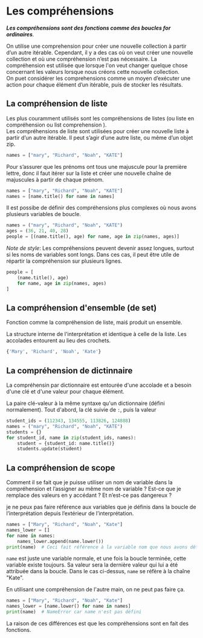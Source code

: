 # **Les compréhensions**

_**Les compréhensions sont des fonctions comme des boucles for ordinaires**._

On utilise une comprehension pour créer une nouvelle collection à partir d’un autre itérable. Cependant, il y a des cas où on veut créer une nouvelle collection et où une compréhension n’est pas nécessaire. La compréhension est utilisée que lorsque l'on veut changer quelque chose concernant les valeurs lorsque nous créons cette nouvelle collection.  
On puet considérer les comprehensions comme un moyen d’exécuter une action pour chaque élément d’un itérable, puis de stocker les résultats.

## **La compréhension de liste**

Les plus couramment utilisés sont les compréhensions de listes (ou liste en compréhension ou list comprehension ).  
Les compréhensions de liste sont utilisées pour créer une nouvelle liste à partir d’un autre itérable. Il peut s’agir d’une autre liste, ou même d’un objet zip.
```py
names = ["mary", "Richard", "Noah", "KATE"]
```
Pour s’assurer que les prénoms ont tous une majuscule pour la première lettre, donc il faut itérer sur la liste et créer une nouvelle chaîne de majuscules à partir de chaque prénom.
```py
names = ["mary", "Richard", "Noah", "KATE"]
names = [name.title() for name in names]
```
Il est possibe de définir des compréhensions plus complexes où nous avons plusieurs variables de boucle.
```py
names = ("mary", "Richard", "Noah", "KATE")
ages = (36, 21, 40, 28)
people = [(name.title(), age) for name, age in zip(names, ages)]
```
_Note de style_:
Les compréhensions peuvent devenir assez longues, surtout si les noms de variables sont longs. Dans ces cas, il peut être utile de répartir la compréhension sur plusieurs lignes.
```py
people = [
    (name.title(), age)
    for name, age in zip(names, ages)
]
```

## **La compréhension d'ensemble (de set)**

Fonction comme la compréhension de liste, maiś produit un ensemble.  

La structure interne de l'interprétation et identique à celle de la liste. Les accolades entourent au lieu des crochets.
```py
{'Mary', 'Richard', 'Noah', 'Kate'}
```

## **La compréhension de dictinnaire**

La compréhensin par dictionnaire est entourée d'une accolade et a besoin d'une clé et d'une valeur pour chaque élément.  

La paire clé-valeur à la même syntaxe qu'un dictionnaire (défini normalement). Tout d'abord, la clé suivie de `:`, puis la valeur
```py
student_ids = (112343, 134555, 113826, 124888)
names = ("mary", "Richard", "Noah", "KATE")
students = {}
for student_id, name in zip(student_ids, names):
    student = {student_id: name.title()}
    students.update(student)
```

## **La compréhension de scope**

Comment il se fait que je puisse utiliser un nom de variable dans la compréhension et l’assigner au même nom de variable ? Est-ce que je remplace des valeurs en y accédant ? Et n’est-ce pas dangereux ?

je ne peux pas faire référence aux variables que je définis dans la boucle de l’interprétation depuis l’extérieur de l’interprétation.
```py
names = ["Mary", "Richard", "Noah", "Kate"]
names_lower = []
for name in names:
    names_lower.append(name.lower())
print(name)  # Ceci fait référence à la variable nom que nous avons définie dans la boucle
```
`name` est juste une variable normale, et une fois la boucle terminée, cette variable existe toujours. Sa valeur sera la dernière valeur qui lui a été attribuée dans la boucle. Dans le cas ci-dessus, `name` se réfère à la chaîne "Kate".  

En utilisant une compréhension de l'autre main, on ne peut pas faire ça.
```py
names = ["Mary", "Richard", "Noah", "Kate"]
names_lower = [name.lower() for name in names]
print(name)  # NameError car name n'est pas défini
```
La raison de ces différences est que les compréhensions sont en fait des fonctions.